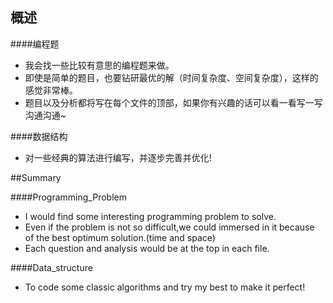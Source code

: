 ﻿## 概述

####编程题
 * 我会找一些比较有意思的编程题来做。
 * 即使是简单的题目，也要钻研最优的解（时间复杂度、空间复杂度），这样的感觉非常棒。
 * 题目以及分析都将写在每个文件的顶部，如果你有兴趣的话可以看一看写一写沟通沟通~

####数据结构
 * 对一些经典的算法进行编写，并逐步完善并优化!

##Summary

####Programming_Problem
 * I would find some interesting programming problem to solve.
 * Even if the problem is not so difficult,we could immersed in it because of the best optimum solution.(time and space) 
 * Each question and analysis would be at the top in each file. 

####Data_structure
 * To code some classic algorithms and try my best to make it perfect!